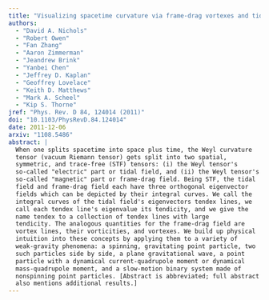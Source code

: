 ```yaml
---
title: "Visualizing spacetime curvature via frame-drag vortexes and tidal tendexes: General theory and weak-gravity applications"
authors:
  - "David A. Nichols"
  - "Robert Owen"
  - "Fan Zhang"
  - "Aaron Zimmerman"
  - "Jeandrew Brink"
  - "Yanbei Chen"
  - "Jeffrey D. Kaplan"
  - "Geoffrey Lovelace"
  - "Keith D. Matthews"
  - "Mark A. Scheel"
  - "Kip S. Thorne"
jref: "Phys. Rev. D 84, 124014 (2011)"
doi: "10.1103/PhysRevD.84.124014"
date: 2011-12-06
arxiv: "1108.5486"
abstract: |
  When one splits spacetime into space plus time, the Weyl curvature
  tensor (vacuum Riemann tensor) gets split into two spatial,
  symmetric, and trace-free (STF) tensors: (i) the Weyl tensor's
  so-called "electric" part or tidal field, and (ii) the Weyl tensor's
  so-called "magnetic" part or frame-drag field. Being STF, the tidal
  field and frame-drag field each have three orthogonal eigenvector
  fields which can be depicted by their integral curves. We call the
  integral curves of the tidal field's eigenvectors tendex lines, we
  call each tendex line's eigenvalue its tendicity, and we give the
  name tendex to a collection of tendex lines with large
  tendicity. The analogous quantities for the frame-drag field are
  vortex lines, their vorticities, and vortexes. We build up physical
  intuition into these concepts by applying them to a variety of
  weak-gravity phenomena: a spinning, gravitating point particle, two
  such particles side by side, a plane gravitational wave, a point
  particle with a dynamical current-quadrupole moment or dynamical
  mass-quadrupole moment, and a slow-motion binary system made of
  nonspinning point particles. [Abstract is abbreviated; full abstract
  also mentions additional results.]
---
```


